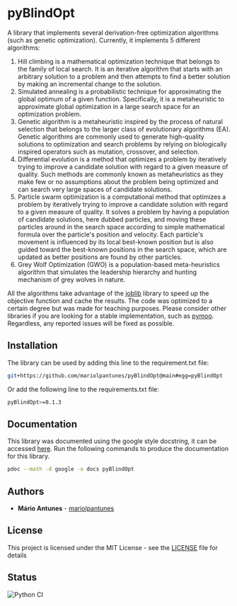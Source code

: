 # pyBlindOpt

A library that implements several derivation-free optimization algorithms (such as genetic optimization).
Currently, it implements 5 different algorithms:
1. Hill climbing is a mathematical optimization technique that belongs to the family of local search. It is an iterative algorithm that starts with an arbitrary solution to a problem and then attempts to find a better solution by making an incremental change to the solution.
2. Simulated annealing is a probabilistic technique for approximating the global optimum of a given function. Specifically, it is a metaheuristic to approximate global optimization in a large search space for an optimization problem.
3. Genetic algorithm is a metaheuristic inspired by the process of natural selection that belongs to the larger class of evolutionary algorithms (EA). Genetic algorithms are commonly used to generate high-quality solutions to optimization and search problems by relying on biologically inspired operators such as mutation, crossover, and selection.
4. Differential evolution is a method that optimizes a problem by iteratively trying to improve a candidate solution with regard to a given measure of quality. Such methods are commonly known as metaheuristics as they make few or no assumptions about the problem being optimized and can search very large spaces of candidate solutions.
5. Particle swarm optimization is a computational method that optimizes a problem by iteratively trying to improve a candidate solution with regard to a given measure of quality. It solves a problem by having a population of candidate solutions, here dubbed particles, and moving these particles around in the search space according to simple mathematical formula over the particle's position and velocity. Each particle's movement is influenced by its local best-known position but is also guided toward the best-known positions in the search space, which are updated as better positions are found by other particles.
6. Grey Wolf Optimization (GWO) is a population-based meta-heuristics algorithm that simulates the leadership hierarchy and hunting mechanism of grey wolves in nature.

All the algorithms take advantage of the [joblib](https://joblib.readthedocs.io/en/latest/) library to speed up the objective function and cache the results.
The code was optimized to a certain degree but was made for teaching purposes.
Please consider other libraries if you are looking for a stable implementation, such as [pymoo](https://pymoo.org/).
Regardless, any reported issues will be fixed as possible.

## Installation
The library can be used by adding this line to the requirement.txt file:

```bash
git+https://github.com/mariolpantunes/pyBlindOpt@main#egg=pyBlindOpt
```

Or add the following line to the requirements.txt file:

```bash
pyBlindOpt>=0.1.3
```

## Documentation
This library was documented using the google style docstring, it can be accessed [here](https://mariolpantunes.github.io/pyBlindOpt/). Run the following commands to produce the documentation for this library.

```bash
pdoc --math -d google -o docs pyBlindOpt
```

## Authors

* **Mário Antunes** - [mariolpantunes](https://github.com/mariolpantunes)

## License

This project is licensed under the MIT License - see the [LICENSE](LICENSE) file for details

## Status

![Python CI](https://github.com/mariolpantunes/optimization/workflows/Python%20CI/badge.svg)
